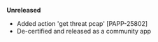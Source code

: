 **Unreleased**
* Added action 'get threat pcap' [PAPP-25802]
* De-certified and released as a community app